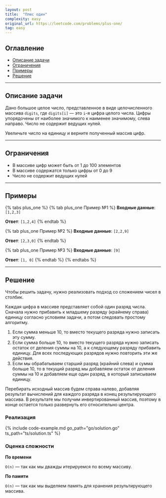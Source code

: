 ```yaml
---
layout: post
title:  "Плюс один"
complexity: easy
original_url: https://leetcode.com/problems/plus-one/
tag: easy
---
```


## Оглавление

- [Описание задачи](#описание-задачи)
- [Ограничения](#ограничения)
- [Примеры](#примеры)
- [Решение](#решение)

---

## Описание задачи

Дано большое целое число, представленное в виде целочисленного массива `digits`, где `digits[i]` — это `i`-я цифра целого числа.
Цифры упорядочены от наиболее значимого к наименее значимому, слева направо.
Число не содержит ведущих нулей.

Увеличьте число на единицу и верните полученный массив цифр.

---

## Ограничения

- В массиве цифр может быть от 1 до 100 элементов
- В массиве содержатся только цифры от 0 до 9
- Число не содержит ведущих нулей

---

## Примеры

{% tabs plus_one %}
{% tab plus_one Пример №1 %}
**Входные данные**: `[1,2,3]`

**Ответ**: `[1,2,4]`
{% endtab %}

{% tab plus_one Пример №2 %}
**Входные данные**: `[2,2,9]`

**Ответ**: `[2,3,0]`
{% endtab %}

{% tab plus_one Пример №3 %}
**Входные данные**: `[9]`

**Ответ**: `[1, 0]`
{% endtab %}
{% endtabs %}

---

## Решение

Чтобы решить задачу, нужно реализовать подход со сложением чисел в столбик.

Каждая цифра в массиве представляет собой один разряд числа.
Сначала нужно прибавить к младшему разряду (крайнему справа) единицу согласно условиям задачи, а потом следовать простому алгоритму.

1. Если сумма меньше 10, то вместо текущего разряда нужно записать эту сумму.
2. Если сумма больше 10, то вместо текущего разряда нужно записать остаток от деления суммы на 10, а к следующему разряду прибавить единицу. 
Для всех последующих разрядов нужно повторить эти же действия.
3. Если мы обрабатываем старший разряд (крайний слева) и сумма больше 10, то в текущий разряд мы добавляем остаток от деления суммы на 10 и добавляем еще один разряд, в который записываем единицу.

Перебирать исходный массив будем справа налево, добавляя результат вычислений для каждого разряда в конец результирующего массива.
В результате мы получим инвертированный массив, поэтому в конце остается только развернуть его относительно центра.

### Реализация

{% include code-example.md go_path="go/solution.go" ts_path="ts/solution.ts" %}

### Оценка сложности

**По времени**

`O(n)` — так как мы дважды итерируемся по всему массиву.

**По памяти**

`O(n)` — так как мы выделяем память для хранения результирующего массива.